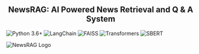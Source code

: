 <h2><center>NewsRAG: AI Powered News Retrieval and Q & A System</center></h2>

![Python 3.6+](https://img.shields.io/badge/Python-3.6%2B-brightgreen.svg)  ![LangChain](https://img.shields.io/badge/LangChain-💬-blue)  ![FAISS](https://img.shields.io/badge/FAISS-🔍-orange)  ![Transformers](https://img.shields.io/badge/Transformers-🤗-yellow)  ![SBERT](https://img.shields.io/badge/SBERT-📜-red)

![NewsRAG Logo](https://github.com/hemanshiukani2908/NewsRAG-AI-Powered-News-Retrieval-and-Q-A-System/tree/main/app_UI/app_1.png)


